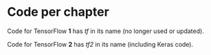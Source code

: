 # Code per chapter
Code for TensorFlow **1** has _tf_ in its name (no longer used or updated).

Code for TensorFlow **2** has _tf2_ in its name (including Keras code).
